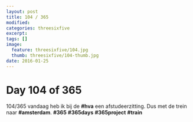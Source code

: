 ```yaml
---
layout: post
title: 104 / 365
modified:
categories: threesixfive
excerpt:
tags: []
image:
  feature: threesixfive/104.jpg
  thumb: threesixfive/104-thumb.jpg
date: 2016-01-25
---
```


# Day 104 of 365

104/365 vandaag heb ik bij de **\#hva** een afstudeerzitting. Dus met de trein naar **\#amsterdam**. **\#365** **\#365days** **\#365project** **\#train**
